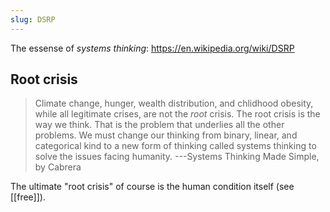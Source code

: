 ```yaml
---
slug: DSRP
---
```


The essense of *systems thinking*: https://en.wikipedia.org/wiki/DSRP

## Root crisis

> Climate change, hunger, wealth distribution, and chlidhood obesity, while all legitimate crises, are not the *root* crisis. The root crisis is the way we think. That is the problem that underlies all the other problems. We must change our thinking from binary, linear, and categorical kind to a new form of thinking called systems thinking to solve the issues facing humanity. ---Systems Thinking Made Simple, by Cabrera

The ultimate "root crisis" of course is the human condition itself (see [[free]]).